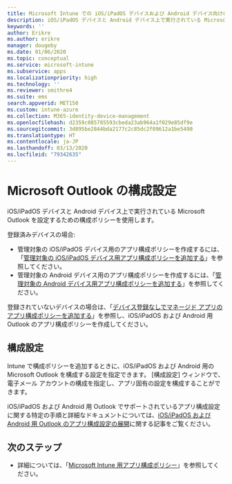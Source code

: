 ```yaml
---
title: Microsoft Intune での iOS/iPadOS デバイスおよび Android デバイス向けの Outlook 設定
description: iOS/iPadOS デバイスと Android デバイス上で実行されている Microsoft Outlook を設定するための構成ポリシーを作成します。
keywords: ''
author: Erikre
ms.author: erikre
manager: dougeby
ms.date: 01/06/2020
ms.topic: conceptual
ms.service: microsoft-intune
ms.subservice: apps
ms.localizationpriority: high
ms.technology: ''
ms.reviewer: smithre4
ms.suite: ems
search.appverid: MET150
ms.custom: intune-azure
ms.collection: M365-identity-device-management
ms.openlocfilehash: d2359c085785593cbeda23ab964a1f029e85df9e
ms.sourcegitcommit: 3d895be2844bda2177c2c85dc2f09612a1be5490
ms.translationtype: HT
ms.contentlocale: ja-JP
ms.lasthandoff: 03/13/2020
ms.locfileid: "79342635"
---
```

# <a name="microsoft-outlook-configuration-settings"></a>Microsoft Outlook の構成設定 

iOS/iPadOS デバイスと Android デバイス上で実行されている Microsoft Outlook を設定するための構成ポリシーを使用します。 

登録済みデバイスの場合:
- 管理対象の iOS/iPadOS デバイス用のアプリ構成ポリシーを作成するには、「[管理対象の iOS/iPadOS デバイス用アプリ構成ポリシーを追加する](app-configuration-policies-use-ios.md)」を参照してください。 
- 管理対象の Android デバイス用のアプリ構成ポリシーを作成するには、「[管理対象の Android デバイス用アプリ構成ポリシーを追加する](app-configuration-policies-use-android.md)」を参照してください。 

登録されていないデバイスの場合は、「[デバイス登録なしでマネージド アプリのアプリ構成ポリシーを追加する](app-configuration-policies-managed-app.md)」を参照し、iOS/iPadOS および Android 用 Outlook のアプリ構成ポリシーを作成してください。

## <a name="configuration-settings"></a>構成設定

Intune で構成ポリシーを追加するときに、iOS/iPadOS および Android 用の Microsoft Outlook を構成する設定を指定できます。 [構成設定] ウィンドウで、電子メール アカウントの構成を指定し、アプリ固有の設定を構成することができます。

iOS/iPadOS および Android 用 Outlook でサポートされているアプリ構成設定に関する特定の手順と詳細なドキュメントについては、[iOS/iPadOS および Android 用 Outlook のアプリ構成設定の展開](https://docs.microsoft.com/exchange/clients-and-mobile-in-exchange-online/outlook-for-ios-and-android/outlook-for-ios-and-android-configuration-with-microsoft-intune)に関する記事をご覧ください。

## <a name="next-steps"></a>次のステップ

- 詳細については、「[Microsoft Intune 用アプリ構成ポリシー](app-configuration-policies-overview.md)」を参照してください。
